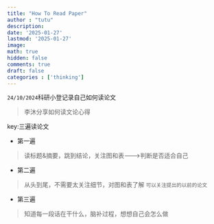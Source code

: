 ```yaml
---
title: "How To Read Paper"
author : "tutu"
description:
date: '2025-01-27'
lastmod: '2025-01-27'
image:
math: true
hidden: false
comments: true
draft: false
categories : ['thinking']
---
```


`24/10/2024`科研小登记录自己如何读论文

>李沐分享如何读文论心得

key:三遍读论文

- 第一遍

>读标题&摘要，跳到结论，关注图和表--->判断是否适合自己

- 第二遍

>从头到尾，不需要太关注细节，对图和表了解
`可以关注提出的以前的论文`

- 第三遍

>知道每一段话在干什么，脑补过程，想想自己会怎么做
